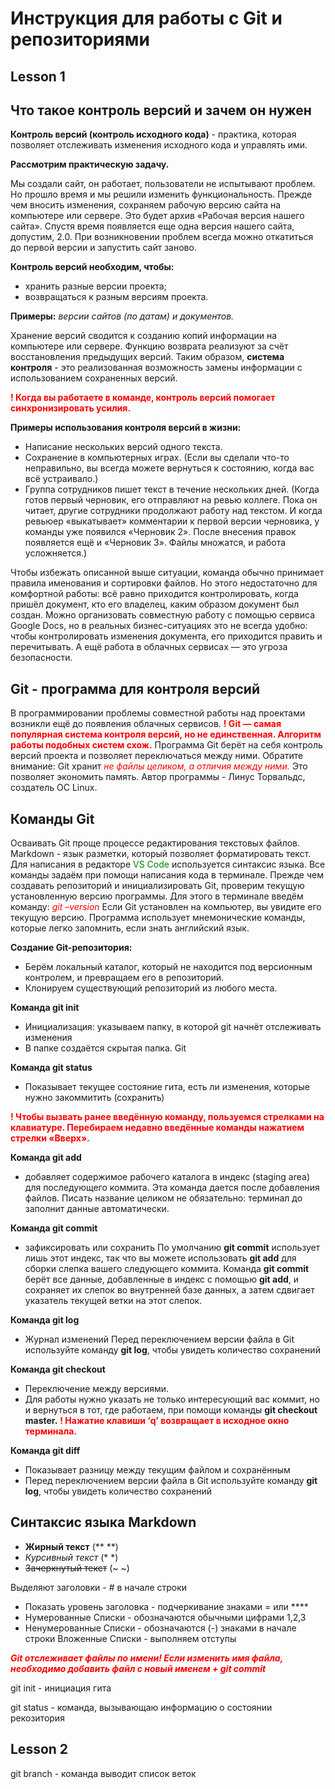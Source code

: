 # Инструкция для работы с Git и репозиториями

## Lesson 1

## Что такое контроль версий и зачем он нужен

**Контроль версий (контроль исходного кода)** - практика, которая позволяет отслеживать изменения исходного кода и управлять ими.

**Рассмотрим практическую задачу.**

Мы создали сайт, он работает, пользователи не испытывают проблем. Но прошло время и мы решили изменить функциональность. Прежде чем вносить изменения, сохраняем рабочую версию сайта на компьютере или сервере. Это будет архив «Рабочая версия нашего сайта». Спустя время появляется еще одна версия нашего сайта, допустим, 2.0. При возникновении проблем всегда можно откатиться до первой версии и запустить сайт заново.

**Контроль версий необходим, чтобы:**

- хранить разные версии проекта;
- возвращаться к разным версиям проекта.

**Примеры:**  _версии сайтов (по датам) и документов._

Хранение версий сводится к созданию копий информации на компьютере или сервере. Функцию возврата реализуют за счёт восстановления предыдущих версий.
Таким образом, **система контроля** - это реализованная возможность замены информации с использованием сохраненных версий.

<span style="color:red"> **! Когда вы работаете в команде, контроль версий помогает синхронизировать усилия.** </span>


**Примеры использования контроля версий в жизни:**

- Написание нескольких версий одного текста.
- Сохранение в компьютерных играх.
(Если вы сделали что-то неправильно, вы всегда можете вернуться к состоянию, когда вас всё устраивало.)
- Группа сотрудников пишет текст в течение нескольких дней.
(Когда готов первый черновик, его отправляют на ревью коллеге. Пока он читает, другие сотрудники продолжают работу над текстом. И когда ревьюер «выкатывает» комментарии к первой версии черновика, у команды уже появился «Черновик 2». После внесения правок появляется ещё и «Черновик 3». Файлы множатся, и работа усложняется.)

Чтобы избежать описанной выше ситуации, команда обычно принимает правила именования и сортировки файлов. Но этого недостаточно для комфортной работы: всё равно приходится контролировать, когда пришёл документ, кто его владелец, каким образом документ был создан.
Можно организовать совместную работу с помощью сервиса Google Docs, но в реальных бизнес-ситуациях это не всегда удобно: чтобы контролировать изменения документа, его приходится править и перечитывать. А ещё работа в облачных сервисах — это угроза безопасности.


## Git - программа для контроля версий 

В программировании проблемы совместной работы над проектами возникли ещё до появления облачных сервисов.
<span style="color:red">**! Git — самая популярная система контроля версий, но не единственная. Алгоритм работы подобных систем схож.**</span>
Программа Git берёт на себя контроль версий проекта и позволяет переключаться между ними. Обратите внимание: Git хранит <span style="color:red">*не файлы целиком, а отличия между ними.* </span> Это позволяет экономить память. Автор программы - Линус Торвальдс, создатель ОС Linux.

## Команды Git
Осваивать Git проще процессе редактирования текстовых файлов. Markdown - язык разметки, который позволяет форматировать текст. Для написания в редакторе 
<span style="color:green">VS Code</span>  используется синтаксис языка.
Все команды задаём при помощи написания кода в терминале.
Прежде чем создавать репозиторий и инициализировать Git, проверим текущую установленную версию программы. Для этого в терминале введём команду:
<span style="color:red">*git –version*</span>
Если Git установлен на компьютер, вы увидите его текущую версию.
Программа использует мнемонические команды, которые легко запомнить, если знать английский язык.

**Создание Git-репозитория:**
- Берём локальный каталог, который не находится под версионным контролем, и превращаем его в репозиторий.
- Клонируем существующий репозиторий из любого места.

**Команда git init**
- Инициализация: указываем папку, в которой git начнёт отслеживать изменения
- В папке создаётся скрытая папка. Git

**Команда git status**
-	Показывает текущее состояние гита, есть ли изменения, которые нужно закоммитить (сохранить)

<span style="color:red">**! Чтобы вызвать ранее введённую команду, пользуемся стрелками на клавиатуре. Перебираем недавно введённые команды нажатием стрелки «Вверх».**</span> 

**Команда git add**
-	добавляет содержимое рабочего каталога в индекс (staging area) для последующего коммита. Эта команда дается после добавления файлов. Писать название целиком не обязательно: терминал до заполнит данные автоматически.

**Команда git commit**
- зафиксировать или сохранить
По умолчанию **git commit** использует лишь этот индекс, так что вы можете использовать **git add** для сборки слепка вашего следующего коммита.
Команда **git commit** берёт все данные, добавленные в индекс с помощью **git add**, и сохраняет их слепок во внутренней базе данных, а затем сдвигает указатель текущей ветки на этот слепок.

**Команда git log**
- Журнал изменений
Перед переключением версии файла в Git используйте команду **git log**, чтобы увидеть количество сохранений

**Команда git checkout**
- Переключение между версиями.
- Для работы нужно указать не только интересующий вас коммит, но и вернуться в тот, где работаем, при помощи команды **git checkout master.**
<span style="color:red">**! Нажатие клавиши ‘q’ возвращает в исходное окно терминала.**</span>

**Команда git diff**
- Показывает разницу между текущим файлом и сохранённым
- Перед переключением версии файла в Git используйте команду **git log**, чтобы увидеть количество сохранений

## Синтаксис языка Markdown
- **Жирный текст** (** **)
- *Курсивный текст* (* *)
- ~~Зачеркнутый текст~~ (~ ~)

Выделяют заголовки  - # в начале строки
- Показать уровень заголовка - подчеркивание знаками = или ****
- Нумерованные Списки - обозначаются обычными цифрами 1,2,3
- Ненумерованные Списки - обозначаются (-) знаками в начале строки
Вложенные Списки - выполняем отступы

<span style="color:red">***Git отслеживает файлы по имени!
Если изменить имя файла, необходимо добавить файл с новый именем + git commit***</span>

git init - инициация гита

git status - команда, вызывающаю информацию о состоянии рекозитория

## Lesson 2

git branch - команда выводит список веток


